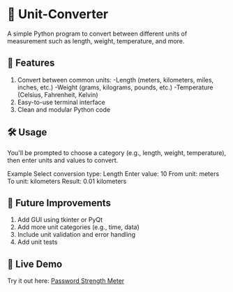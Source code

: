 # 🔄 Unit-Converter
A simple Python program to convert between different units of measurement such as length, weight, temperature, and more.

## 📌 Features
1. Convert between common units:
    -Length (meters, kilometers, miles, inches, etc.)
    -Weight (grams, kilograms, pounds, etc.)
    -Temperature (Celsius, Fahrenheit, Kelvin)
2. Easy-to-use terminal interface
3. Clean and modular Python code

## 🛠️ Usage
You'll be prompted to choose a category (e.g., length, weight, temperature), then enter units and values to convert.

Example
Select conversion type: Length
Enter value: 10
From unit: meters
To unit: kilometers
Result: 0.01 kilometers


## 🤔 Future Improvements
1. Add GUI using tkinter or PyQt
2. Add more unit categories (e.g., time, data)
3. Include unit validation and error handling
4. Add unit tests

## 🚀 Live Demo
Try it out here: [Password Strength Meter](https://unit-converter-by-yashfaanwer.streamlit.app/)
